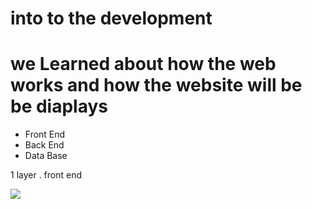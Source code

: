 # into to the development

# we Learned about how the web works and how the website will be be diaplays

- Front End
- Back End
- Data Base

1 layer
. front end
<body>
<div class="set">
<div>
<img
          class="img"
          src="https://img.freepik.com/free-photo/fresh-yellow-daisy-single-flower-close-up-beauty-generated-by-ai_188544-15543.jpg"
        />
</div>
